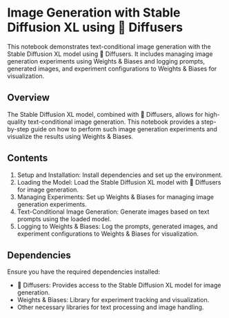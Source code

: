# Image Generation with Stable Diffusion XL using 🤗 Diffusers

This notebook demonstrates text-conditional image generation with the Stable Diffusion XL model using 🤗 Diffusers. It includes managing image generation experiments using Weights & Biases and logging prompts, generated images, and experiment configurations to Weights & Biases for visualization.

## Overview

The Stable Diffusion XL model, combined with 🤗 Diffusers, allows for high-quality text-conditional image generation. This notebook provides a step-by-step guide on how to perform such image generation experiments and visualize the results using Weights & Biases.

## Contents

1. Setup and Installation: Install dependencies and set up the environment.
2. Loading the Model: Load the Stable Diffusion XL model with 🤗 Diffusers for image generation.
3. Managing Experiments: Set up Weights & Biases for managing image generation experiments.
4. Text-Conditional Image Generation: Generate images based on text prompts using the loaded model.
5. Logging to Weights & Biases: Log the prompts, generated images, and experiment configurations to Weights & Biases for visualization.

## Dependencies

Ensure you have the required dependencies installed:

- 🤗 Diffusers: Provides access to the Stable Diffusion XL model for image generation.
- Weights & Biases: Library for experiment tracking and visualization.
- Other necessary libraries for text processing and image handling.



